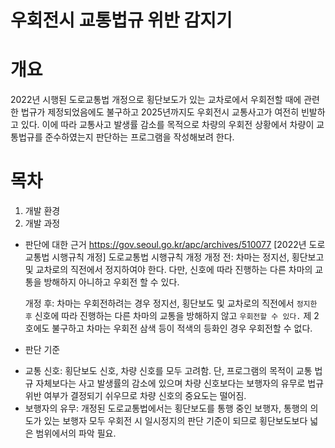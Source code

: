 우회전시 교통법규 위반 감지기
===========================

# 개요
2022년 시행된 도로교통법 개정으로 횡단보도가 있는 교차로에서 우회전할 때에 관련한 법규가 제정되었음에도 불구하고 2025년까지도 우회전시 교통사고가 여전히 빈발하고 있다. 이에 따라 교통사고 발생률 감소를 목적으로 차량의 우회전 상황에서 차량이 교통법규를 준수하였는지 판단하는 프로그램을 작성해보려 한다.

# 목차

1. 개발 환경
2. 개발 과정
- 판단에 대한 근거
 https://gov.seoul.go.kr/apc/archives/510077
 [2022년 도로교통법 시행규칙 개정]
    도로교통법 시행규칙 개정
    개정 전: 차마는 정지선, 횡단보고 및 교차로의 직전에서 정지하여야 한다.
    다만, 신호에 따라 진행하는 다른 차마의 교통을 방해하지 아니하고 우회전 할 수 있다.

    개정 후: 차마는 우회전하려는 경우 정지선, 횡단보도 및 교차로의 직전에서
    `정지한 후` 신호에 따라 진행하는 다른 차마의 교통을 방해하지 않고
    `우회전할 수 있다.`
    제 2호에도 불구하고 차마는 우회전 삼색 등이 적색의 등화인 경우 우회전할 수 없다.

- 판단 기준
 * 교통 신호: 횡단보도 신호, 차량 신호를 모두 고려함. 단, 프로그램의 목적이 교통 법규 자체보다는 사고 발생률의 감소에 있으며 차량 신호보다는 보행자의 유무로 법규 위반 여부가 결정되기 쉬우므로 차량 신호의 중요도는 떨어짐.
 * 보행자의 유무: 개정된 도로교통법에서는 횡단보도를 통행 중인 보행자, 통행의 의도가 있는 보행자 모두 우회전 시 일시정지의 판단 기준이 되므로 횡단보도보다 넓은 범위에서의 파악 필요.